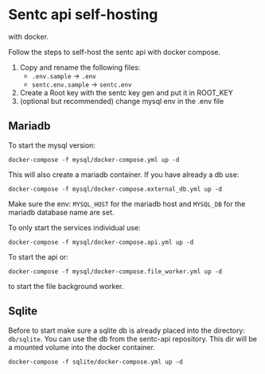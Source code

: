 # Sentc api self-hosting

with docker.

Follow the steps to self-host the sentc api with docker compose.

1. Copy and rename the following files:
    - `.env.sample` -> `.env`
    - `sentc.env.sample` -> `sentc.env`
2. Create a Root key with the sentc key gen and put it in ROOT_KEY
3. (optional but recommended) change mysql env in the .env file

## Mariadb

To start the mysql version:

```shell
docker-compose -f mysql/docker-compose.yml up -d
```

This will also create a mariadb container. If you have already a db use:

```shell
docker-compose -f mysql/docker-compose.external_db.yml up -d
```

Make sure the env: `MYSQL_HOST` for the mariadb host and `MYSQL_DB` for the mariadb database name are set.

To only start the services individual use:

```shell
docker-compose -f mysql/docker-compose.api.yml up -d
```

To start the api or:

```shell
docker-compose -f mysql/docker-compose.file_worker.yml up -d
```

to start the file background worker.

## Sqlite

Before to start make sure a sqlite db is already placed into the directory: `db/sqlite`. 
You can use the db from the sentc-api repository. This dir will be a mounted volume into the docker container.

```shell
docker-compose -f sqlite/docker-compose.yml up -d
```